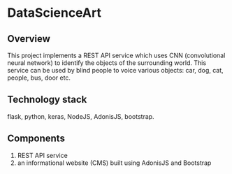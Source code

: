 # DataScienceArt
## Overview
This project implements a REST API service which uses CNN (convolutional neural network) to identify the objects of the surrounding world.
This service can be used by blind people to voice various objects: car, dog, cat, people, bus, door etc.
## Technology stack
flask, python, keras, NodeJS, AdonisJS, bootstrap.
## Components
1. REST API service
2. an informational website (CMS) built using AdonisJS and Bootstrap
